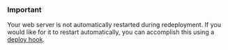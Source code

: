 <!-- post: -->


### Important

Your web server is not automatically restarted during redeployment. If you would like for it to restart automatically, you can accomplish this using a [deploy hook](#).



